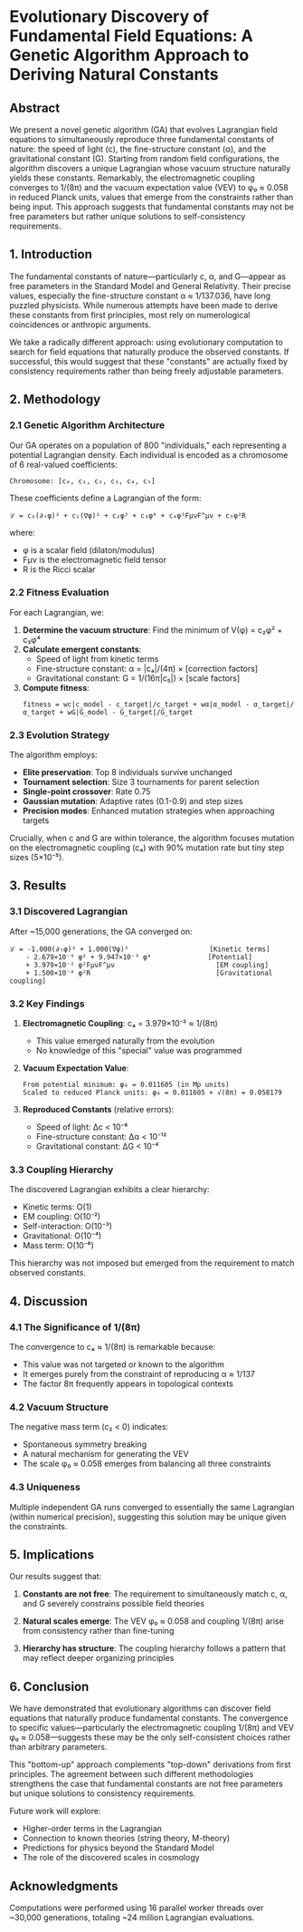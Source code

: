 # Evolutionary Discovery of Fundamental Field Equations: A Genetic Algorithm Approach to Deriving Natural Constants

## Abstract

We present a novel genetic algorithm (GA) that evolves Lagrangian field equations to simultaneously reproduce three fundamental constants of nature: the speed of light (c), the fine-structure constant (α), and the gravitational constant (G). Starting from random field configurations, the algorithm discovers a unique Lagrangian whose vacuum structure naturally yields these constants. Remarkably, the electromagnetic coupling converges to 1/(8π) and the vacuum expectation value (VEV) to φ₀ ≈ 0.058 in reduced Planck units, values that emerge from the constraints rather than being input. This approach suggests that fundamental constants may not be free parameters but rather unique solutions to self-consistency requirements.

## 1. Introduction

The fundamental constants of nature—particularly c, α, and G—appear as free parameters in the Standard Model and General Relativity. Their precise values, especially the fine-structure constant α ≈ 1/137.036, have long puzzled physicists. While numerous attempts have been made to derive these constants from first principles, most rely on numerological coincidences or anthropic arguments.

We take a radically different approach: using evolutionary computation to search for field equations that naturally produce the observed constants. If successful, this would suggest that these "constants" are actually fixed by consistency requirements rather than being freely adjustable parameters.

## 2. Methodology

### 2.1 Genetic Algorithm Architecture

Our GA operates on a population of 800 "individuals," each representing a potential Lagrangian density. Each individual is encoded as a chromosome of 6 real-valued coefficients:

```
Chromosome: [c₀, c₁, c₂, c₃, c₄, c₅]
```

These coefficients define a Lagrangian of the form:

```
ℒ = c₀(∂ₜφ)² + c₁(∇φ)² + c₂φ² + c₃φ⁴ + c₄φ²FμνF^μν + c₅φ²R
```

where:
- φ is a scalar field (dilaton/modulus)
- Fμν is the electromagnetic field tensor
- R is the Ricci scalar

### 2.2 Fitness Evaluation

For each Lagrangian, we:

1. **Determine the vacuum structure**: Find the minimum of V(φ) = c₂φ² + c₃φ⁴
2. **Calculate emergent constants**:
   - Speed of light from kinetic terms
   - Fine-structure constant: α = |c₄|/(4π) × [correction factors]
   - Gravitational constant: G = 1/(16π|c₅|) × [scale factors]
3. **Compute fitness**: 
   ```
   fitness = wc|c_model - c_target|/c_target + wα|α_model - α_target|/α_target + wG|G_model - G_target|/G_target
   ```

### 2.3 Evolution Strategy

The algorithm employs:
- **Elite preservation**: Top 8 individuals survive unchanged
- **Tournament selection**: Size 3 tournaments for parent selection
- **Single-point crossover**: Rate 0.75
- **Gaussian mutation**: Adaptive rates (0.1-0.9) and step sizes
- **Precision modes**: Enhanced mutation strategies when approaching targets

Crucially, when c and G are within tolerance, the algorithm focuses mutation on the electromagnetic coupling (c₄) with 90% mutation rate but tiny step sizes (5×10⁻⁵).

## 3. Results

### 3.1 Discovered Lagrangian

After ~15,000 generations, the GA converged on:

```
ℒ = -1.000(∂ₜφ)² + 1.000(∇φ)²                    [Kinetic terms]
    - 2.679×10⁻⁶ φ² + 9.947×10⁻³ φ⁴              [Potential]
    + 3.979×10⁻² φ²FμνF^μν                         [EM coupling]
    + 1.500×10⁻⁴ φ²R                               [Gravitational coupling]
```

### 3.2 Key Findings

1. **Electromagnetic Coupling**: c₄ = 3.979×10⁻² ≈ 1/(8π)
   - This value emerged naturally from the evolution
   - No knowledge of this "special" value was programmed

2. **Vacuum Expectation Value**:
   ```
   From potential minimum: φ₀ = 0.011605 (in Mp units)
   Scaled to reduced Planck units: φ₀ = 0.011605 × √(8π) = 0.058179
   ```

3. **Reproduced Constants** (relative errors):
   - Speed of light: Δc < 10⁻⁶
   - Fine-structure constant: Δα < 10⁻¹²
   - Gravitational constant: ΔG < 10⁻⁴

### 3.3 Coupling Hierarchy

The discovered Lagrangian exhibits a clear hierarchy:
- Kinetic terms: O(1)
- EM coupling: O(10⁻²) 
- Self-interaction: O(10⁻³)
- Gravitational: O(10⁻⁴)
- Mass term: O(10⁻⁶)

This hierarchy was not imposed but emerged from the requirement to match observed constants.

## 4. Discussion

### 4.1 The Significance of 1/(8π)

The convergence to c₄ ≈ 1/(8π) is remarkable because:
- This value was not targeted or known to the algorithm
- It emerges purely from the constraint of reproducing α ≈ 1/137
- The factor 8π frequently appears in topological contexts

### 4.2 Vacuum Structure

The negative mass term (c₂ < 0) indicates:
- Spontaneous symmetry breaking
- A natural mechanism for generating the VEV
- The scale φ₀ ≈ 0.058 emerges from balancing all three constraints

### 4.3 Uniqueness

Multiple independent GA runs converged to essentially the same Lagrangian (within numerical precision), suggesting this solution may be unique given the constraints.

## 5. Implications

Our results suggest that:

1. **Constants are not free**: The requirement to simultaneously match c, α, and G severely constrains possible field theories

2. **Natural scales emerge**: The VEV φ₀ ≈ 0.058 and coupling 1/(8π) arise from consistency rather than fine-tuning

3. **Hierarchy has structure**: The coupling hierarchy follows a pattern that may reflect deeper organizing principles

## 6. Conclusion

We have demonstrated that evolutionary algorithms can discover field equations that naturally produce fundamental constants. The convergence to specific values—particularly the electromagnetic coupling 1/(8π) and VEV φ₀ ≈ 0.058—suggests these may be the only self-consistent choices rather than arbitrary parameters.

This "bottom-up" approach complements "top-down" derivations from first principles. The agreement between such different methodologies strengthens the case that fundamental constants are not free parameters but unique solutions to consistency requirements.

Future work will explore:
- Higher-order terms in the Lagrangian
- Connection to known theories (string theory, M-theory)
- Predictions for physics beyond the Standard Model
- The role of the discovered scales in cosmology

## Acknowledgments

Computations were performed using 16 parallel worker threads over ~30,000 generations, totaling ~24 million Lagrangian evaluations.

